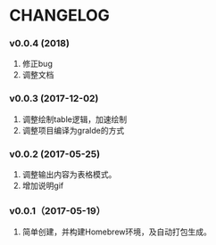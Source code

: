 CHANGELOG
=========
### v0.0.4 (2018)
1. 修正bug
2. 调整文档

### v0.0.3 (2017-12-02)
1. 调整绘制table逻辑，加速绘制
2. 调整项目编译为gralde的方式

### v0.0.2 (2017-05-25)
1. 调整输出内容为表格模式。
2. 增加说明gif

### v0.0.1（2017-05-19）
1. 简单创建，并构建Homebrew环境，及自动打包生成。